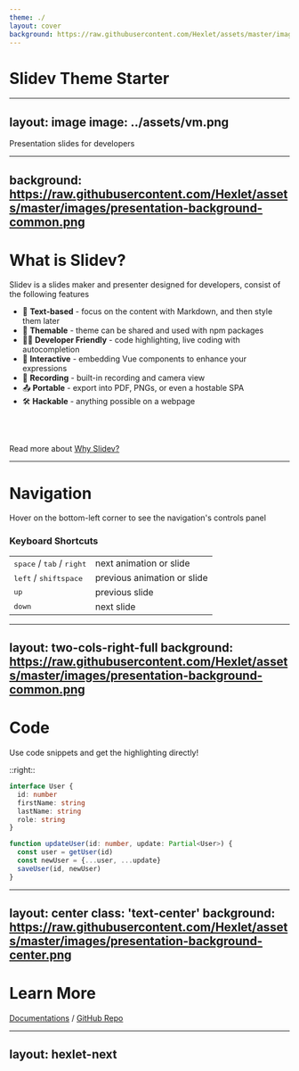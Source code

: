 ```yaml
---
theme: ./
layout: cover
background: https://raw.githubusercontent.com/Hexlet/assets/master/images/presentation-background-cover.png
---
```


# Slidev Theme Starter


---
layout: image
image: ../assets/vm.png
---

Presentation slides for developers

---
background: https://raw.githubusercontent.com/Hexlet/assets/master/images/presentation-background-common.png
---

# What is Slidev?

Slidev is a slides maker and presenter designed for developers, consist of the following features

- 📝 **Text-based** - focus on the content with Markdown, and then style them later
- 🎨 **Themable** - theme can be shared and used with npm packages
- 🧑‍💻 **Developer Friendly** - code highlighting, live coding with autocompletion
- 🤹 **Interactive** - embedding Vue components to enhance your expressions
- 🎥 **Recording** - built-in recording and camera view
- 📤 **Portable** - export into PDF, PNGs, or even a hostable SPA
- 🛠 **Hackable** - anything possible on a webpage

<br>
<br>

Read more about [Why Slidev?](https://sli.dev/guide/why)


---

# Navigation

Hover on the bottom-left corner to see the navigation's controls panel

### Keyboard Shortcuts

|     |     |
| --- | --- |
| <kbd>space</kbd> / <kbd>tab</kbd> / <kbd>right</kbd> | next animation or slide |
| <kbd>left</kbd>  / <kbd>shift</kbd><kbd>space</kbd> | previous animation or slide |
| <kbd>up</kbd> | previous slide |
| <kbd>down</kbd> | next slide |

---
layout: two-cols-right-full
background: https://raw.githubusercontent.com/Hexlet/assets/master/images/presentation-background-common.png
---

# Code

Use code snippets and get the highlighting directly!

::right::

```ts
interface User {
  id: number
  firstName: string
  lastName: string
  role: string
}

function updateUser(id: number, update: Partial<User>) {
  const user = getUser(id)
  const newUser = {...user, ...update}  
  saveUser(id, newUser)
}
```

---
layout: center
class: 'text-center'
background: https://raw.githubusercontent.com/Hexlet/assets/master/images/presentation-background-center.png
---

# Learn More

[Documentations](https://sli.dev) / [GitHub Repo](https://github.com/slidevjs/slidev)

---
layout: hexlet-next
---
